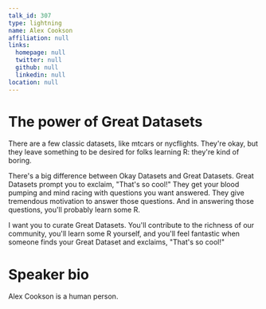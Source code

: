 ```yaml
---
talk_id: 307
type: lightning
name: Alex Cookson
affiliation: null
links:
  homepage: null
  twitter: null
  github: null
  linkedin: null
location: null
---
```


# The power of Great Datasets

There are a few classic datasets, like mtcars or nycflights. They're okay, but they leave something to be desired for folks learning R: they're kind of boring.

There's a big difference between Okay Datasets and Great Datasets. Great Datasets prompt you to exclaim, "That's so cool!" They get your blood pumping and mind racing with questions you want answered. They give tremendous motivation to answer those questions. And in answering those questions, you'll probably learn some R.

I want you to curate Great Datasets. You'll contribute to the richness of our community, you'll learn some R yourself, and you'll feel fantastic when someone finds your Great Dataset and exclaims, "That's so cool!"

# Speaker bio

Alex Cookson is a human person.
